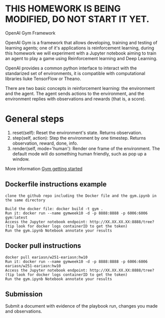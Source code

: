 # THIS HOMEWORK IS BEING MODIFIED, DO NOT START IT YET.
OpenAI Gym Framework

OpenAI Gym is a framework that allows developing, training and testing of learning agents; one of it's applications is reinforcement learning, during this homework we will experiment with a Jupyter notebook aiming to train an agent to play a game using Reinforcement learning and Deep Learning.

OpenAI provides a common python interface to interact with the standarized set of environments, it is compatible with computational libraries liuke TensorFlow or Theano.

There are two basic concepts in reinforcement learning: the environment and the agent. The agent sends actions to the environment, and the environment replies with observations and rewards (that is, a score).

# General steps 
1. reset(self): Reset the environment's state. Returns observation.
2. step(self, action): Step the environment by one timestep. Returns observation, reward, done, info.
3. render(self, mode='human'): Render one frame of the environment. The default mode will do something human friendly, such as pop up a window.

More information [Gym getting started](https://gym.openai.com/docs/)


## Dockerfile instructions example
```
clone the github repo including the Docker file and the gym.ipynb in the same directory
 
Build the docker file: docker build -t gym .
Run it: docker run --name gymweek10 -d -p 8888:8888 -p 6006:6006 gym:latest
Access the Jupyter notebook endpoint: http://XX.XX.XX.XX:8888/tree?  (tip look for docker logs containerID to get the token)
Run the gym.ipynb Notebook annotate your results 
```

## Docker pull instructions
```
docker pull eariasn/w251-eariasn:hw10
Run it: docker run --name gymweek10 -d -p 8888:8888 -p 6006:6006 eariasn/w251-eariasn:hw10
Access the Jupyter notebook endpoint: http://XX.XX.XX.XX:8888/tree?  (tip look for docker logs containerID to get the token)
Run the gym.ipynb Notebook annotate your results

```
## Submission
Submit a document with evidence of the playbook run, changes you made and observations.


